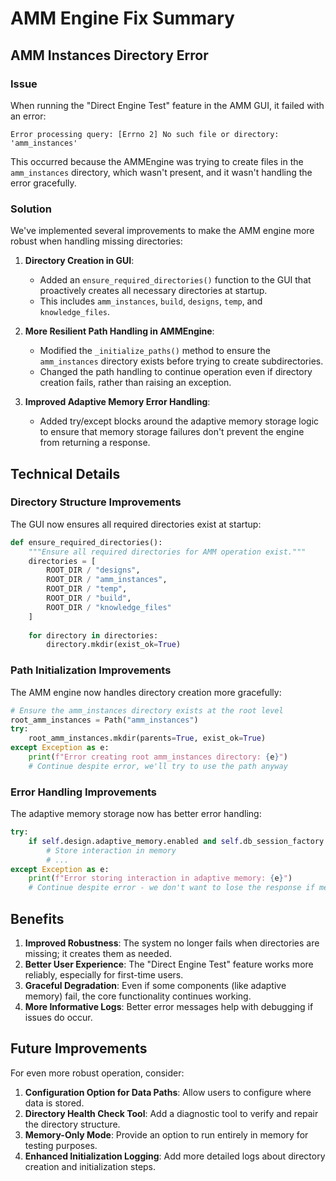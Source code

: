 # AMM Engine Fix Summary

## AMM Instances Directory Error

### Issue
When running the "Direct Engine Test" feature in the AMM GUI, it failed with an error:
```
Error processing query: [Errno 2] No such file or directory: 'amm_instances'
```

This occurred because the AMMEngine was trying to create files in the `amm_instances` directory, which wasn't present, and it wasn't handling the error gracefully.

### Solution
We've implemented several improvements to make the AMM engine more robust when handling missing directories:

1. **Directory Creation in GUI**: 
   - Added an `ensure_required_directories()` function to the GUI that proactively creates all necessary directories at startup.
   - This includes `amm_instances`, `build`, `designs`, `temp`, and `knowledge_files`.

2. **More Resilient Path Handling in AMMEngine**:
   - Modified the `_initialize_paths()` method to ensure the `amm_instances` directory exists before trying to create subdirectories.
   - Changed the path handling to continue operation even if directory creation fails, rather than raising an exception.

3. **Improved Adaptive Memory Error Handling**:
   - Added try/except blocks around the adaptive memory storage logic to ensure that memory storage failures don't prevent the engine from returning a response.

## Technical Details

### Directory Structure Improvements

The GUI now ensures all required directories exist at startup:
```python
def ensure_required_directories():
    """Ensure all required directories for AMM operation exist."""
    directories = [
        ROOT_DIR / "designs",
        ROOT_DIR / "amm_instances",
        ROOT_DIR / "temp",
        ROOT_DIR / "build",
        ROOT_DIR / "knowledge_files"
    ]
    
    for directory in directories:
        directory.mkdir(exist_ok=True)
```

### Path Initialization Improvements

The AMM engine now handles directory creation more gracefully:
```python
# Ensure the amm_instances directory exists at the root level
root_amm_instances = Path("amm_instances")
try:
    root_amm_instances.mkdir(parents=True, exist_ok=True)
except Exception as e:
    print(f"Error creating root amm_instances directory: {e}")
    # Continue despite error, we'll try to use the path anyway
```

### Error Handling Improvements

The adaptive memory storage now has better error handling:
```python
try:
    if self.design.adaptive_memory.enabled and self.db_session_factory:
        # Store interaction in memory
        # ...
except Exception as e:
    print(f"Error storing interaction in adaptive memory: {e}")
    # Continue despite error - we don't want to lose the response if memory storage fails
```

## Benefits

1. **Improved Robustness**: The system no longer fails when directories are missing; it creates them as needed.
2. **Better User Experience**: The "Direct Engine Test" feature works more reliably, especially for first-time users.
3. **Graceful Degradation**: Even if some components (like adaptive memory) fail, the core functionality continues working.
4. **More Informative Logs**: Better error messages help with debugging if issues do occur.

## Future Improvements

For even more robust operation, consider:

1. **Configuration Option for Data Paths**: Allow users to configure where data is stored.
2. **Directory Health Check Tool**: Add a diagnostic tool to verify and repair the directory structure.
3. **Memory-Only Mode**: Provide an option to run entirely in memory for testing purposes.
4. **Enhanced Initialization Logging**: Add more detailed logs about directory creation and initialization steps.